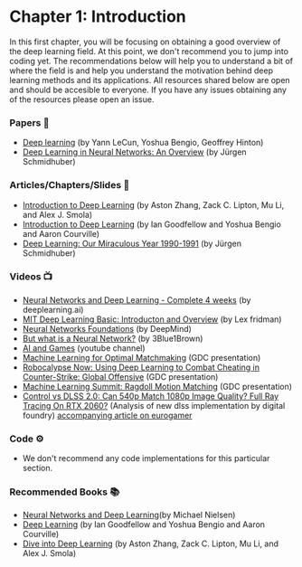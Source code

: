 # Chapter 1: Introduction

In this first chapter, you will be focusing on obtaining a good overview of the deep learning field. At this point, we don't recommend you to jump into coding yet. The recommendations below will help you to understand a bit of where the field is and help you understand the motivation behind deep learning methods and its applications. All resources shared below are open and should be accesible to everyone. If you have any issues obtaining any of the resources please open an issue.

### Papers 📄
- [Deep learning](https://www.cs.toronto.edu/~hinton/absps/NatureDeepReview.pdf) (by Yann LeCun, Yoshua Bengio, Geoffrey Hinton)
- [Deep Learning in Neural Networks: An Overview](https://arxiv.org/abs/1404.7828) (by Jürgen Schmidhuber)

### Articles/Chapters/Slides 📝
- [Introduction to Deep Learning](https://d2l.ai/chapter_introduction/index.html) (by Aston Zhang, Zack C. Lipton, Mu Li, and Alex J. Smola)
- [Introduction to Deep Learning](http://www.deeplearningbook.org/contents/intro.html) (by Ian Goodfellow and Yoshua Bengio and Aaron Courville)
- [Deep Learning: Our Miraculous Year 1990-1991](http://people.idsia.ch/~juergen/deep-learning-miraculous-year-1990-1991.html) (by Jürgen Schmidhuber)

### Videos 📺
- [Neural Networks and Deep Learning - Complete 4 weeks](https://www.coursera.org/learn/neural-networks-deep-learning?specialization=deep-learning) (by deeplearning.ai)
- [MIT Deep Learning Basic: Introducton and Overview](https://www.youtube.com/watch?v=O5xeyoRL95U) (by Lex fridman)
- [Neural Networks Foundations](https://youtu.be/FBggC-XVF4M) (by DeepMind)
- [But what is a Neural Network?](https://www.youtube.com/watch?v=aircAruvnKk) (by 3Blue1Brown)
- [AI and Games](https://www.youtube.com/c/AIGamesSeries) (youtube channel)
- [Machine Learning for Optimal Matchmaking](https://www.youtube.com/watch?v=Q8BX0nXfPjY) (GDC presentation)
- [Robocalypse Now: Using Deep Learning to Combat Cheating in Counter-Strike: Global Offensive](https://www.youtube.com/watch?v=kTiP0zKF9bc) (GDC presentation)
- [Machine Learning Summit: Ragdoll Motion Matching](https://www.youtube.com/watch?v=JZKaqQKcAnw) (GDC presentation)
- [Control vs DLSS 2.0: Can 540p Match 1080p Image Quality? Full Ray Tracing On RTX 2060?](https://www.youtube.com/watch?v=YWIKzRhYZm4) (Analysis of new dlss implementation by digital foundry) [accompanying article on eurogamer](https://www.eurogamer.net/articles/digitalfoundry-2020-control-dlss-2-dot-zero-analysis#:~:text=DLSS%20works%20on%20the%20principle,up%20to%20a%20higher%20resolution.)

### Code ⚙️
- We don't recommend any code implementations for this particular section.

### Recommended Books 📚
- [Neural Networks and Deep Learning](http://neuralnetworksanddeeplearning.com/index.html)(by Michael Nielsen)
- [Deep Learning](http://www.deeplearningbook.org/) (by Ian Goodfellow and Yoshua Bengio and Aaron Courville)
- [Dive into Deep Learning](https://d2l.ai/index.html) (by Aston Zhang, Zack C. Lipton, Mu Li, and Alex J. Smola)
